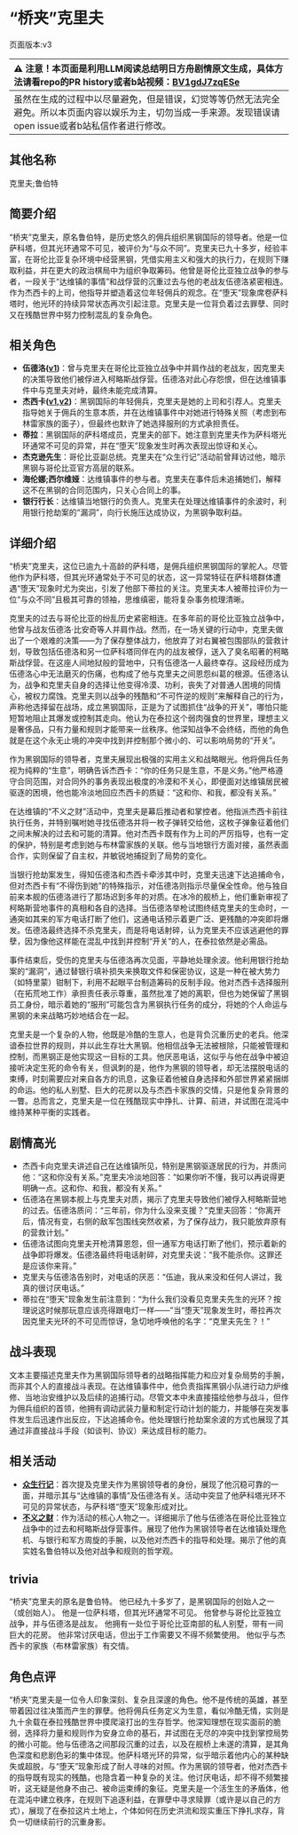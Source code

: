 # “桥夹”克里夫
页面版本:v3
 

| :warning: 注意！本页面是利用LLM阅读总结明日方舟剧情原文生成，具体方法请看repo的PR history或者b站视频：[BV1gdJ7zqESe](https://www.bilibili.com/video/BV1gdJ7zqESe/)         |
|:----------------------------|
| 虽然在生成的过程中以尽量避免，但是错误，幻觉等等仍然无法完全避免。所以本页面内容以娱乐为主，切勿当成一手来源。发现错误请open issue或者b站私信作者进行修改。|



## 其他名称
克里夫;鲁伯特
## 简要介绍
“桥夹”克里夫，原名鲁伯特，是历史悠久的佣兵组织黑钢国际的领导者。他是一位萨科塔，但其光环通常不可见，被评价为“与众不同”。克里夫已九十多岁，经验丰富，在哥伦比亚复杂环境中经营黑钢，凭借实用主义和强大的执行力，在规则下赚取利益，并在更大的政治棋局中为组织争取筹码。他曾是哥伦比亚独立战争的参与者，一段关于“达维镇的事情”和战俘营的沉重过去与他的老战友伍德洛紧密相连。作为杰西卡的上司，他指导并塑造着这位年轻佣兵的观念。在“堕天”现象席卷萨科塔时，他光环的持续异常状态再次引起注意。克里夫是一位背负着过去罪孽、同时又在残酷世界中努力控制混乱的复杂角色。
## 相关角色
-   **伍德洛([v1](../chars/extended_char_wu_de_luo.md))**：曾与克里夫在哥伦比亚独立战争中并肩作战的老战友，因克里夫的决策导致他们被俘进入柯略斯战俘营。伍德洛对此心存怨恨，但在达维镇事件中与克里夫对峙，最终未能完成清算。
-   **杰西卡([v1](../chars/char_235_jesica.md),[v2](char_235_jesica.md))**：黑钢国际的年轻佣兵，克里夫是她的上司和引荐人。克里夫指导她关于佣兵的生意本质，并在达维镇事件中对她进行特殊关照（考虑到布林雷家族的面子），但最终也默许了她选择服刑的方式承担责任。
-   **蒂拉**：黑钢国际的萨科塔成员，克里夫的部下。她注意到克里夫作为萨科塔光环通常不可见的异常，并在“堕天”现象发生时再次表现出惊讶和关心。
-   **杰克逊先生**：哥伦比亚副总统。克里夫在“众生行记”活动前曾拜访过他，暗示黑钢与哥伦比亚官方高层的联系。
-   **海伦娜;西尔维娅**：达维镇事件的参与者。克里夫在事件后未追捕她们，解释这不在黑钢的合同范围内，只关心合同上的事。
-   **银行行长**：达维镇当地银行的负责人。克里夫在处理达维镇事件的余波时，利用银行抢劫案的“漏洞”，向行长施压达成协议，为黑钢争取利益。
## 详细介绍
“桥夹”克里夫，这位已逾九十高龄的萨科塔，是佣兵组织黑钢国际的掌舵人。尽管他作为萨科塔，但其光环通常处于不可见的状态，这一异常特征在萨科塔群体遭遇“堕天”现象时尤为突出，引发了他部下蒂拉的关注。克里夫本人被蒂拉评价为一位“与众不同”且极其可靠的领袖，思维缜密，能将复杂事务梳理清晰。

克里夫的过去与哥伦比亚的纷乱历史紧密相连。在多年前的哥伦比亚独立战争中，他曾与战友伍德洛·比安奇等人并肩作战。然而，在一场关键的行动中，克里夫做出了一个艰难的决策——为了保存整体战力，他放弃了对右翼被包围部队的营救计划，导致包括伍德洛和另一位萨科塔同伴在内的战友被俘，送入了臭名昭著的柯略斯战俘营。在这座人间地狱般的营地中，只有伍德洛一人最终幸存。这段经历成为伍德洛心中无法磨灭的伤痛，也构成了他与克里夫之间恩怨纠葛的根源。伍德洛认为，战争和克里夫自身的选择让他变得冷漠、功利，丧失了对普通人困境的同情心，被权力腐蚀。克里夫则以战争的残酷和“不可忤逆的规则”来解释自己的行为，声称他选择留在战场，成立黑钢国际，正是为了试图抓住“战争的开关”，哪怕只能短暂地阻止其爆发或控制其走向。他认为在泰拉这个弱肉强食的世界里，理想主义是奢侈品，只有力量和规则才能带来一丝秩序。他深知战争不会终结，而他的角色就是在这个永无止境的冲突中找到并控制那个微小的、可以影响局势的“开关”。

作为黑钢国际的领导者，克里夫展现出极强的实用主义和战略眼光。他将佣兵任务视为纯粹的“生意”，明确告诉杰西卡：“你的任务只是生意，不是义务。”他严格遵守合同范围，对合同外的事务表现出极度的冷漠和不关心，即便面对达维镇居民被驱逐的困境，他也能冷淡地回应杰西卡的质疑：“这和你、和我，都没有关系。”

在达维镇的“不义之财”活动中，克里夫是幕后推动者和掌控者。他指派杰西卡前往执行任务，并特别嘱咐她寻找伍德洛并将一枚子弹转交给他，这枚子弹象征着他们之间未解决的过去和可能的清算。他对杰西卡既有作为上司的严厉指导，也有一定的保护，特别是考虑到她与布林雷家族的关联。他与当地银行方面对接，虽然表面合作，实则保留了自主权，并敏锐地捕捉到了局势的变化。

当银行抢劫案发生，得知伍德洛和杰西卡牵涉其中时，克里夫迅速下达追捕命令，但对杰西卡有“不得伤到她”的特殊指示，对伍德洛则指示尽量保全性命。他与独自前来本舰的伍德洛进行了那场迟到多年的对质。在冰冷的舰桥上，他们重新审视了柯略斯营地事件的真相和各自的选择。当伍德洛举枪试图终结克里夫的生命时，一通突如其来的军方电话打断了他们，这通电话预示着更广泛、更残酷的冲突即将爆发。伍德洛最终选择不杀克里夫，而是将电话射碎，认为克里夫不应该逃避他的罪孽，因为像他这样能在混乱中找到并控制“开关”的人，在泰拉依然是必需品。

事件结束后，受伤的克里夫与伍德洛再次见面，平静地处理余波。他利用银行抢劫案的“漏洞”，通过替银行填补损失来换取文件和保密协议，这是一种在被大势力（如特里蒙）钳制下，利用不起眼平台制造筹码的反制手段。他对杰西卡选择服刑（在拓荒地工作）承担责任表示尊重，虽然批准了她的离职，但也为她保留了黑钢员工身份，暗示着她的“服刑”可能包含为黑钢执行任务的成分，将她的个人命运与黑钢的未来战略巧妙地结合在一起。

克里夫是一个复杂的人物，他既是冷酷的生意人，也是背负沉重历史的老兵。他深谙泰拉世界的规则，并以此生存壮大黑钢。他相信战争无法被根除，只能被管理和控制，而黑钢正是他实现这一目标的工具。他厌恶电话，这似乎与他在战争中被迫接听决定生死的命令有关，但讽刺的是，他作为黑钢的领导者，却无法摆脱电话的束缚，时刻需要应对来自各方的讯息，这象征着他被自身选择和外部世界紧紧捆绑的命运。他的私人别墅、巨大的花房以及与杰西卡家族的交情，只是他复杂背景的一瞥。总而言之，克里夫是一位在残酷现实中挣扎、计算、前进，并试图在混沌中维持某种平衡的实践者。
## 剧情高光
-   杰西卡向克里夫讲述自己在达维镇所见，特别是黑钢驱逐居民的行为，并质问他：“这和你没有关系。”克里夫冷淡地回答：“如果你听不懂，我可以再说得更明确一点。这和你、和我，都没有关系。”
-   伍德洛在黑钢本舰上与克里夫对质，揭示了克里夫导致他们被俘入柯略斯营地的过去。伍德洛质问：“三年前，你为什么没来支援？”克里夫回答：“你离开后，情况有变，右侧的敌军包围线突然收紧，为了保存战力，我只能放弃原有的营救计划。”
-   伍德洛试图向克里夫开枪清算恩怨，但一通军方电话打断了他们，预示着新的战争即将爆发。伍德洛最终将电话射碎，对克里夫说：“我不能杀你。这罪还是应该你来背。”
-   克里夫与伍德洛告别时，对电话的厌恶：“伍迪，我从来没和任何人讲过，我真的很讨厌电话。”
-   蒂拉在“堕天”现象发生前注意到：“为什么我们没看见克里夫先生的光环？按理说这时候那玩意应该亮得跟电灯一样——”当“堕天”现象发生时，蒂拉再次因克里夫光环的不可见而惊讶，急切地呼唤他的名字：“克里夫先生？！”
## 战斗表现
文本主要描述克里夫作为黑钢国际领导者的战略指挥能力和应对复杂局势的手腕，而非其个人的直接战斗表现。在达维镇事件中，他负责指挥黑钢小队进行动力炉维修、当地治安维护以及后续的追捕行动。尽管文本中未直接描绘他参与战斗，但作为佣兵组织的首领，他拥有调动武装力量和制定行动计划的能力，并能够在突发事件发生后迅速作出反应，下达追捕命令。他处理银行抢劫案余波的方式也展现了其通过非直接战斗手段（如谈判、协议）来达成目标的能力。
## 相关活动
-   **[众生行记](../stories/act42side.md)**：首次提及克里夫作为黑钢领导者的身份，展现了他沉稳可靠的一面，并暗示其与“达维镇的事情”及伍德洛有关。活动中突显了他萨科塔光环不可见的异常状态，与萨科塔“堕天”现象形成对比。
-   **[不义之财](../stories/act28side.md)**：作为活动的核心人物之一。详细揭示了他与伍德洛在哥伦比亚独立战争中的过去和柯略斯战俘营事件。展现了他作为黑钢领导者在达维镇处理危机、与银行和军方周旋的手腕，以及他对杰西卡的指导和处理。揭示了他的真实姓名鲁伯特以及他对战争和规则的哲学观。
## trivia
“桥夹”克里夫的原名是鲁伯特。
他已经九十多岁了，是黑钢国际的创始人之一（或创始人）。
他是一位萨科塔，但其光环通常不可见。
他曾参与哥伦比亚独立战争，并与伍德洛是战友。
他拥有一处位于哥伦比亚南部的私人别墅，带有一间巨大的花房。
他非常讨厌电话，但出于工作需要又不得不频繁使用。
他似乎与杰西卡的家族（布林雷家族）有交情。
## 角色点评
“桥夹”克里夫是一位令人印象深刻、复杂且深邃的角色。他不是传统的英雄，甚至带着因过往决策而产生的罪孽。他将佣兵任务定义为生意，看似冷酷无情，实则是九十余载在泰拉残酷世界中摸爬滚打出的生存哲学。他深知理想在现实面前的脆弱，选择将力量和规则作为安身立命的基石，并试图在无尽的冲突中找到掌控局势的微小可能。他与伍德洛之间那段沉重的过去，以及在舰桥上未遂的清算，是其角色深度和悲剧色彩的集中体现。他萨科塔光环的异常，似乎暗示着他内心的某种缺失或超脱，与“堕天”现象形成了耐人寻味的对照。作为黑钢的领导者，他对杰西卡的指导既有现实的残酷，也隐含着一种复杂的关注。他讨厌电话，却不得不频繁接听，这无疑是他身不由己、被命运束缚的象征。克里夫是一个活生生的矛盾体，他在混沌中建立秩序，在规则下追逐利益，在罪孽中寻求赎罪（或许是以自己的方式），展现了在泰拉这片土地上，个体如何在历史洪流和现实重压下挣扎求存，背负一切继续前行的沉重身影。